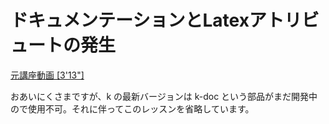 # ドキュメンテーションとLatexアトリビュートの発生
[元講座動画 [3'13"]](http://youtu.be/ULXA4e_6-DY)

おあいにくさまですが、k の最新バージョンは k-doc という部品がまだ開発中ので使用不可。それに伴ってこのレッスンを省略しています。
